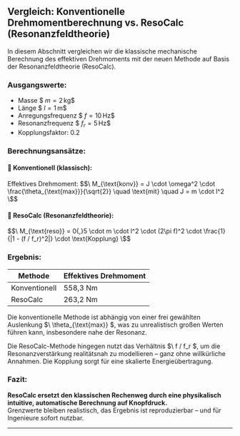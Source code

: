 ## Vergleich: Konventionelle Drehmomentberechnung vs. ResoCalc (Resonanzfeldtheorie)

In diesem Abschnitt vergleichen wir die klassische mechanische Berechnung des effektiven Drehmoments mit der neuen Methode auf Basis der Resonanzfeldtheorie (ResoCalc).

### Ausgangswerte:
- Masse $$\ m = 2\,\mathrm{kg} \$$
- Länge $$\ l = 1\,\mathrm{m} \$$
- Anregungsfrequenz $$\ f = 10\,\mathrm{Hz} \$$
- Resonanzfrequenz $$\ f_r = 5\,\mathrm{Hz} \$$
- Kopplungsfaktor: 0.2

### Berechnungsansätze:

#### 🔵 Konventionell (klassisch):
Effektives Drehmoment:
$$\
M_{\text{konv}} = J \cdot \omega^2 \cdot \frac{\theta_{\text{max}}}{\sqrt{2}} \quad \text{mit} \quad J = m \cdot l^2
\$$

#### 🔴 ResoCalc (Resonanzfeldtheorie):
$$\
M_{\text{reso}} = 0{,}5 \cdot m \cdot l^2 \cdot (2\pi f)^2 \cdot \frac{1}{|1 - (f / f_r)^2|} \cdot \text{Kopplung}
\$$

### Ergebnis:
| Methode       | Effektives Drehmoment |
|---------------|------------------------|
| Konventionell | 558,3 Nm              |
| ResoCalc      | 263,2 Nm              |

Die konventionelle Methode ist abhängig von einer frei gewählten Auslenkung $\ \theta_{\text{max}} \$, was zu unrealistisch großen Werten führen kann, insbesondere nahe der Resonanz.

Die ResoCalc-Methode hingegen nutzt das Verhältnis $\ f / f_r \$, um die Resonanzverstärkung realitätsnah zu modellieren – ganz ohne willkürliche Annahmen. Die Kopplung sorgt für eine skalierte Energieübertragung.

### Fazit:
**ResoCalc ersetzt den klassischen Rechenweg durch eine physikalisch intuitive, automatische Berechnung auf Knopfdruck.**  
Grenzwerte bleiben realistisch, das Ergebnis ist reproduzierbar – und für Ingenieure sofort nutzbar.

---
